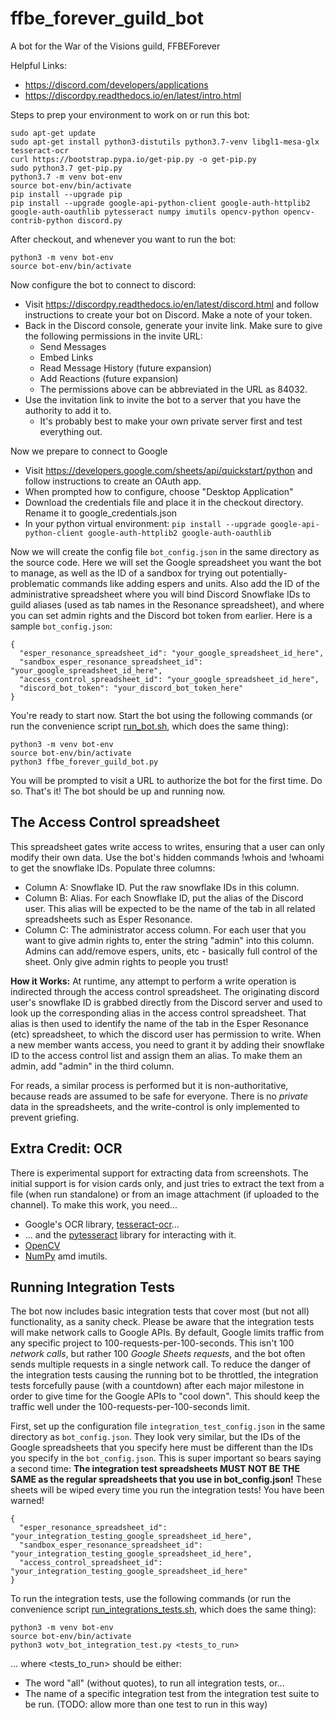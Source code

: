 # ffbe_forever_guild_bot
A bot for the War of the Visions guild, FFBEForever

Helpful Links:
* https://discord.com/developers/applications
* https://discordpy.readthedocs.io/en/latest/intro.html

Steps to prep your environment to work on or run this bot:
```
sudo apt-get update
sudo apt-get install python3-distutils python3.7-venv libgl1-mesa-glx tesseract-ocr
curl https://bootstrap.pypa.io/get-pip.py -o get-pip.py
sudo python3.7 get-pip.py
python3.7 -m venv bot-env
source bot-env/bin/activate
pip install --upgrade pip
pip install --upgrade google-api-python-client google-auth-httplib2 google-auth-oauthlib pytesseract numpy imutils opencv-python opencv-contrib-python discord.py
```

After checkout, and whenever you want to run the bot:
```
python3 -m venv bot-env
source bot-env/bin/activate
```

Now configure the bot to connect to discord:
* Visit https://discordpy.readthedocs.io/en/latest/discord.html and follow instructions to create your bot on Discord. Make a note of your token.
* Back in the Discord console, generate your invite link. Make sure to give the following permissions in the invite URL:
  * Send Messages
  * Embed Links
  * Read Message History (future expansion)
  * Add Reactions (future expansion)
  * The permissions above can be abbreviated in the URL as 84032.
* Use the invitation link to invite the bot to a server that you have the authority to add it to.
  * It's probably best to make your own private server first and test everything out.

Now we prepare to connect to Google
* Visit https://developers.google.com/sheets/api/quickstart/python and follow instructions to create an OAuth app.
* When prompted how to configure, choose "Desktop Application"
* Download the credentials file and place it in the checkout directory. Rename it to google_credentials.json
* In your python virtual environment:
```pip install --upgrade google-api-python-client google-auth-httplib2 google-auth-oauthlib```

Now we will create the config file ```bot_config.json``` in the same directory as the source code. Here we will set the Google spreadsheet you want the bot to manage, as well as the ID of a sandbox for trying out potentially-problematic commands like adding espers and units. Also add the ID of the administrative spreadsheet where you will bind Discord Snowflake IDs to guild aliases (used as tab names in the Resonance spreadsheet), and where you can set admin rights and the Discord bot token from earlier. Here is a sample ```bot_config.json```:
```
{
  "esper_resonance_spreadsheet_id": "your_google_spreadsheet_id_here",
  "sandbox_esper_resonance_spreadsheet_id": "your_google_spreadsheet_id_here",
  "access_control_spreadsheet_id": "your_google_spreadsheet_id_here",
  "discord_bot_token": "your_discord_bot_token_here"
}
```

You're ready to start now. Start the bot using the following commands  (or run the convenience script [run_bot.sh](run_bot.sh), which does the same thing):
```
python3 -m venv bot-env
source bot-env/bin/activate
python3 ffbe_forever_guild_bot.py
```
You will be prompted to visit a URL to authorize the bot for the first time. Do so. That's it! The bot should be up and running now.


## The Access Control spreadsheet

This spreadsheet gates write access to writes, ensuring that a user can only modify their own data. Use the bot's hidden commands !whois <username> and !whoami to get the snowflake IDs. Populate three columns:
* Column A: Snowflake ID. Put the raw snowflake IDs in this column.
* Column B: Alias. For each Snowflake ID, put the alias of the Discord user. This alias will be expected to be the name of the tab in all related spreadsheets such as Esper Resonance.
* Column C: The administrator access column. For each user that you want to give admin rights to, enter the string "admin" into this column. Admins can add/remove espers, units, etc - basically full control of the sheet. Only give admin rights to people you trust!

**How it Works:**
At runtime, any attempt to perform a write operation is indirected through the access control spreadsheet. The originating discord user's snowflake ID is grabbed directly from the Discord server and used to look up the corresponding alias in the access control spreadsheet. That alias is then used to identify the name of the tab in the Esper Resonance (etc) spreadsheet, to which the discord user has permission to write. When a new member wants access, you need to grant it by adding their snowflake ID to the access control list and assign them an alias. To make them an admin, add "admin" in the third column.

For reads, a similar process is performed but it is non-authoritative, because reads are assumed to be safe for everyone. There is no *private* data in the spreadsheets, and the write-control is only implemented to prevent griefing.


## Extra Credit: OCR
There is experimental support for extracting data from screenshots. The initial support is for vision cards only, and just tries to extract the text from a file (when run standalone)
or from an image attachment (if uploaded to the channel). To make this work, you need...
* Google's OCR library, [tesseract-ocr](https://github.com/tesseract-ocr/tesseract)...
* ... and the [pytesseract](https://pypi.org/project/pytesseract/) library for interacting with it.
* [OpenCV](https://pypi.org/project/opencv-python/)
* [NumPy](https://numpy.org/) amd imutils.


## Running Integration Tests
The bot now includes basic integration tests that cover most (but not all) functionality, as a sanity check. Please be aware that the integration tests will make network calls to Google APIs. By default, Google limits traffic from any specific project to 100-requests-per-100-seconds. This isn't 100 *network calls*, but rather 100 *Google Sheets requests*, and the bot often sends multiple requests in a single network call. To reduce the danger of the integration tests causing the running bot to be throttled, the integration tests forcefully pause (with a countdown) after each major milestone in order to give time for the Google APIs to "cool down". This should keep the traffic well under the 100-requests-per-100-seconds limit.

First, set up the configuration file ```integration_test_config.json``` in the same directory as ```bot_config.json```. They look very similar, but the IDs of the Google spreadsheets that you specify here must be 
different than the IDs you specify in the ```bot_config.json```. This is super important so bears saying a second time: **The integration test spreadsheets MUST NOT BE THE SAME as the regular spreadsheets that you use in bot_config.json!** These sheets will be wiped every time you run the integration tests! You have been warned!
```
{
  "esper_resonance_spreadsheet_id": "your_integration_testing_google_spreadsheet_id_here",
  "sandbox_esper_resonance_spreadsheet_id": "your_integration_testing_google_spreadsheet_id_here",
  "access_control_spreadsheet_id": "your_integration_testing_google_spreadsheet_id_here"
}
```

To run the integration tests, use the following commands (or run the convenience script [run_integrations_tests.sh](run_integrations_tests.sh), which does the same thing):
```
python3 -m venv bot-env
source bot-env/bin/activate
python3 wotv_bot_integration_test.py <tests_to_run>
```
... where &lt;tests_to_run&gt; should be either:
* The word "all" (without quotes), to run all integration tests, or...
* The name of a specific integration test from the integration test suite to be run. (TODO: allow more than one test to run in this way)